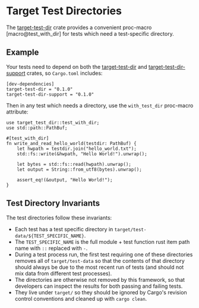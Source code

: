 # Target Test Directories

The [target-test-dir](crate) crate provides a convenient proc-macro [macro@test_with_dir] for tests which need a test-specific directory.

## Example

Your tests need to depend on both the [target-test-dir](crate) and [target-test-dir-support](target_test_dir_support) crates, so `Cargo.toml` includes:

```
[dev-dependencies]
target-test-dir = "0.1.0"
target-test-dir-support = "0.1.0"
```

Then in any test which needs a directory, use the `with_test_dir` proc-macro attribute:

```
use target_test_dir::test_with_dir;
use std::path::PathBuf;

#[test_with_dir]
fn write_and_read_hello_world(testdir: PathBuf) {
    let hwpath = testdir.join("hello_world.txt");
    std::fs::write(&hwpath, "Hello World!").unwrap();

    let bytes = std::fs::read(hwpath).unwrap();
    let output = String::from_utf8(bytes).unwrap();

    assert_eq!(&output, "Hello World!");
}
```

## Test Directory Invariants

 The test directories follow these invariants:

- Each test has a test specific directory in `target/test-data/${TEST_SPECIFIC_NAME}`.
- The `TEST_SPECIFIC_NAME` is the full module + test function rust item path name with `::` replaced with `-`.
- During a test process run, the first test requiring one of these directories removes all of `target/test-data` so that the contents of that directory should always be due to the most recent run of tests (and should not mix data from different test processes).
- The directories are otherwise not removed by this framework, so that developers can inspect the results for both passing and failing tests.
- They live under `target/` so they should be ignored by Cargo's revision control conventions and cleaned up with `cargo clean`.
